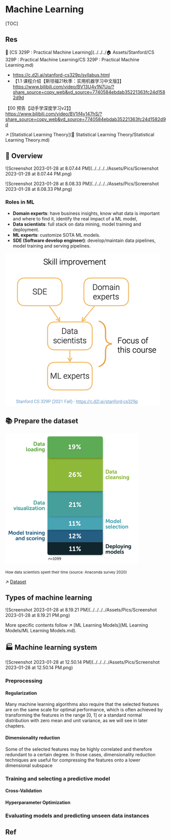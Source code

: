 # Machine Learning

[TOC]



## Res

🏫 [CS 329P : Practical Machine Learning](../../../🏠 Assets/Stanford/CS 329P : Practical Machine Learning/CS 329P :  Practical Machine Learning.md)

- https://c.d2l.ai/stanford-cs329p/syllabus.html
- 【1.1 课程介绍【斯坦福21秋季：实用机器学习中文版】】 https://www.bilibili.com/video/BV13U4y1N7Uo/?share_source=copy_web&vd_source=7740584ebdab35221363fc24d1582d9d



【00 预告【动手学深度学习v2】】 https://www.bilibili.com/video/BV1if4y147hS/?share_source=copy_web&vd_source=7740584ebdab35221363fc24d1582d9d



↗️ [Statistical Learning Theory](📌 Statistical Learning Theory/Statistical Learning Theory.md) 



## 🌄 Overview

![Screenshot 2023-01-28 at 8.07.44 PM](../../../../Assets/Pics/Screenshot 2023-01-28 at 8.07.44 PM.png)

![Screenshot 2023-01-28 at 8.08.33 PM](../../../../Assets/Pics/Screenshot 2023-01-28 at 8.08.33 PM.png)

### Roles in ML

- **Domain experts**: have business insights, know what data is important and where to find it, identify the real impact of a ML model,
- **Data scientists**: full stack on data mining, model training and deployment.
- **ML experts**: customize SOTA ML models.
- **SDE (Software develop engineer)**: develop/maintain data pipelines, model training and serving pipelines.



<img src="../../../../Assets/Pics/Screenshot 2023-01-28 at 8.11.41 PM.png" alt="Screenshot 2023-01-28 at 8.11.41 PM" style="zoom:50%;" />



## 📚 Prepare the dataset

<img src="../../../../Assets/Pics/Screenshot 2023-01-28 at 8.04.20 PM.png" alt="Screenshot 2023-01-28 at 8.04.20 PM" style="zoom:50%;" />

<small>How data scientists spent their time (source: Anaconda survey 2020)</small>



↗️ [Dataset](Dataset/Dataset.md)



## Types of machine learning

![Screenshot 2023-01-28 at 8.19.21 PM](../../../../Assets/Pics/Screenshot 2023-01-28 at 8.19.21 PM.png)



More specific contents follow ↗️ [ML Learning Models](ML Learning Models/ML Learning Models.md).



## 🏭 Machine learning system

![Screenshot 2023-01-28 at 12.50.14 PM](../../../../Assets/Pics/Screenshot 2023-01-28 at 12.50.14 PM.png)

### Preprocessing

#### Regularization

Many machine learning algorithms also require that the selected features are on the same scale for optimal performance, which is often achieved by transforming the features in the range [0, 1] or a standard normal distribution with zero mean and unit variance, as we will see in later chapters.

#### Dimensionality reduction

Some of the selected features may be highly correlated and therefore redundant
 to a certain degree. In those cases, dimensionality reduction techniques are useful for compressing the features onto a lower dimensional subspace



### Training and selecting a predictive model

#### Cross-Validation



#### Hyperparameter Optimization



### Evaluating models and predicting unseen data instances





## Ref